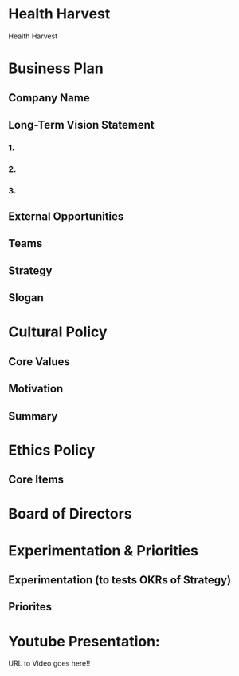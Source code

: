 # Health Harvest

Health Harvest

# Business Plan
## Company Name
## Long-Term Vision Statement
### 1.

### 2.

### 3.

## External Opportunities

## Teams

## Strategy

## Slogan


# Cultural Policy
## Core Values

## Motivation

## Summary


# Ethics Policy
## Core Items

# Board of Directors


# Experimentation & Priorities
## Experimentation (to tests OKRs of Strategy)

## Priorites 

# Youtube Presentation:
URL to Video goes here!!
